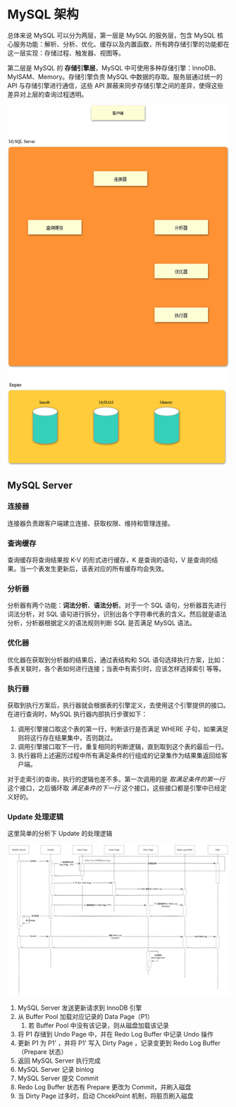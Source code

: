 # MySQL 架构

总体来说 MySQL 可以分为两层，第一层是 MySQL 的服务层，包含 MySQL 核心服务功能：解析、分析、优化、缓存以及内置函数，所有跨存储引擎的功能都在这一层实现：存储过程、触发器、视图等。

第二层是 MySQL 的 **存储引擎层**，MySQL 中可使用多种存储引擎：InnoDB、MyISAM、Memory。存储引擎负责 MySQL 中数据的存取。服务层通过统一的 API 与存储引擎进行通信，这些 API 屏蔽来同步存储引擎之间的差异，使得这些差异对上层的查询过程透明。

![](https://raw.githubusercontent.com/lindage1994/images/master/typora202012/31/172912-936139.png)

## MySQL Server

### 连接器

连接器负责跟客户端建立连接、获取权限、维持和管理连接。

### 查询缓存

查询缓存将查询结果按 K-V 的形式进行缓存，K 是查询的语句，V 是查询的结果。当一个表发生更新后，该表对应的所有缓存均会失效。

### 分析器

分析器有两个功能：**词法分析**、**语法分析**。对于一个 SQL 语句，分析器首先进行词法分析，对 SQL 语句进行拆分，识别出各个字符串代表的含义。然后就是语法分析，分析器根据定义的语法规则判断 SQL 是否满足 MySQL 语法。

### 优化器

优化器在获取到分析器的结果后，通过表结构和 SQL 语句选择执行方案，比如：多表关联时，各个表如何进行连接；当表中有索引时，应该怎样选择索引 等等。

### 执行器

获取到执行方案后，执行器就会根据表的引擎定义，去使用这个引擎提供的接口。在进行查询时，MySQL 执行器内部执行步骤如下：

1. 调用引擎接口取这个表的第一行，判断该行是否满足 WHERE 子句，如果满足则将这行存在结果集中，否则跳过。
2. 调用引擎接口取下一行，重复相同的判断逻辑，直到取到这个表的最后一行。
3. 执行器将上述遍历过程中所有满足条件的行组成的记录集作为结果集返回给客户端。

对于走索引的查询，执行的逻辑也差不多。第一次调用的是 *取满足条件的第一行* 这个接口，之后循环取 *满足条件的下一行* 这个接口，这些接口都是引擎中已经定义好的。

### Update 处理逻辑

这里简单的分析下 Update 的处理逻辑

![](https://raw.githubusercontent.com/lindage1994/images/master/typora202012/31/172925-726412.jpeg)

1. MySQL Server 发送更新请求到 InnoDB 引擎
2. 从 Buffer Pool 加载对应记录的 Data Page（P1）
   1. 若 Buffer Pool 中没有该记录，则从磁盘加载该记录
3. 将 P1 存储到 Undo Page 中，并在 Redo Log Buffer 中记录 Undo 操作
4. 更新 P1 为 P1' ，并将 P1' 写入 Dirty Page ，记录变更到 Redo Log Buffer（Prepare 状态）
5. 返回 MySQL Server 执行完成
6. MySQL Server 记录 binlog
7. MySQL Server 提交 Commit
8. Redo Log Buffer 状态有 Prepare 更改为 Commit，并刷入磁盘
9. 当 Dirty Page 过多时，启动 ChcekPoint 机制，将脏页刷入磁盘
